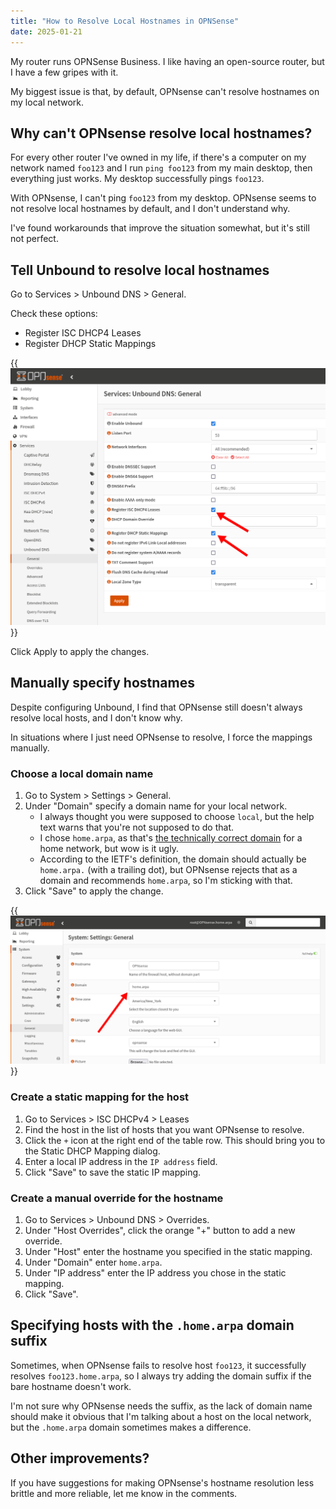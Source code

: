 ```yaml
---
title: "How to Resolve Local Hostnames in OPNSense"
date: 2025-01-21
---
```


My router runs OPNSense Business. I like having an open-source router, but I have a few gripes with it.

My biggest issue is that, by default, OPNsense can't resolve hostnames on my local network.

## Why can't OPNsense resolve local hostnames?

For every other router I've owned in my life, if there's a computer on my network named `foo123` and I run `ping foo123` from my main desktop, then everything just works. My desktop successfully pings `foo123`.

With OPNsense, I can't ping `foo123` from my desktop. OPNsense seems to not resolve local hostnames by default, and I don't understand why.

I've found workarounds that improve the situation somewhat, but it's still not perfect.

## Tell Unbound to resolve local hostnames

Go to Services > Unbound DNS > General.

Check these options:

- Register ISC DHCP4 Leases
- Register DHCP Static Mappings

{{<img src="unbound-general.webp" max-width="700px" caption="Check &ldquo;Register ISC DHCP4 Leases&rdquo; and &ldquo;Register DHCP Static Mappings&rdquo;in Unbound settings">}}

Click Apply to apply the changes.

## Manually specify hostnames

Despite configuring Unbound, I find that OPNsense still doesn't always resolve local hosts, and I don't know why.

In situations where I just need OPNsense to resolve, I force the mappings manually.

### Choose a local domain name

1. Go to System > Settings > General.
1. Under "Domain" specify a domain name for your local network.
   - I always thought you were supposed to choose `local`, but the help text warns that you're not supposed to do that.
   - I chose `home.arpa`, as that's [the technically correct domain](https://datatracker.ietf.org/doc/html/rfc8375) for a home network, but wow is it ugly.
   - According to the IETF's definition, the domain should actually be `home.arpa.` (with a trailing dot), but OPNsense rejects that as a domain and recommends `home.arpa`, so I'm sticking with that.
1. Click "Save" to apply the change.

{{<img src="home.arpa-setting.webp" max-width="800px">}}

### Create a static mapping for the host

1. Go to Services > ISC DHCPv4 > Leases
1. Find the host in the list of hosts that you want OPNsense to resolve.
1. Click the `+` icon at the right end of the table row. This should bring you to the Static DHCP Mapping dialog.
1. Enter a local IP address in the `IP address` field.
1. Click "Save" to save the static IP mapping.

### Create a manual override for the hostname

1. Go to Services > Unbound DNS > Overrides.
1. Under "Host Overrides", click the orange "+" button to add a new override.
1. Under "Host" enter the hostname you specified in the static mapping.
1. Under "Domain" enter `home.arpa`.
1. Under "IP address" enter the IP address you chose in the static mapping.
1. Click "Save".

## Specifying hosts with the `.home.arpa` domain suffix

Sometimes, when OPNsense fails to resolve host `foo123`, it successfully resolves `foo123.home.arpa`, so I always try adding the domain suffix if the bare hostname doesn't work.

I'm not sure why OPNsense needs the suffix, as the lack of domain name should make it obvious that I'm talking about a host on the local network, but the `.home.arpa` domain sometimes makes a difference.

## Other improvements?

If you have suggestions for making OPNsense's hostname resolution less brittle and more reliable, let me know in the comments.
